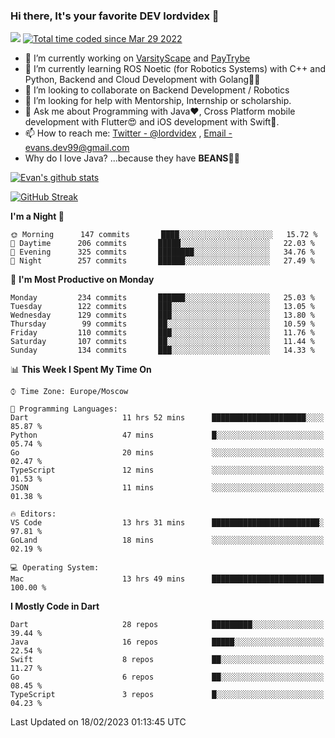 ### Hi there, It's your favorite DEV lordvidex 👋
<img src="https://komarev.com/ghpvc/?username=lordvidex&label=Views&color=blue&style=plastic" /> <a href="https://wakatime.com/@0e56db35-d16b-410a-acc0-4085055304bf"><img src="https://wakatime.com/badge/user/0e56db35-d16b-410a-acc0-4085055304bf.svg" alt="Total time coded since Mar 29 2022" /></a>

- 🔭 I’m currently working on [VarsityScape](https://varsityscape.com) and [PayTrybe](https://www.paytrybe.com)
- 🌱 I’m currently learning ROS Noetic (for Robotics Systems) with C++ and Python, Backend and Cloud Development with Golang🧙🏼
- 👯 I’m looking to collaborate on Backend Development / Robotics
- 🤔 I’m looking for help with Mentorship, Internship or scholarship.
- 💬 Ask me about Programming with Java❤️, Cross Platform mobile development with Flutter😍 and iOS development with Swift🚀.
- 📫 How to reach me: [Twitter - @lordvidex](https://twitter.com/lordvidex) , [Email - evans.dev99@gmail.com](mailto:evans.dev99@gmail.com?body=Hello%20Evans,)
- Why do I love Java? ...because they have **BEANS**🤤😋

<div>
<!-- <a href="https://github.com/lordvidex">
  <img src="https://github-readme-stats.vercel.app/api/top-langs/?username=lordvidex&theme=light" />
</a>    -->
<!-- [![Top Langs](https://github-readme-stats.vercel.app/api/top-langs/?username=lordvidex)](https://github.com/lordvidex/)  -->
<a href="https://github.com/lordvidex">
 <img src="https://github-readme-stats.vercel.app/api?username=lordvidex&show_icons=true&theme=light&line_height=27" alt="Evan's github stats"/>
</a>
</div>

[![GitHub Streak](https://github-readme-streak-stats.herokuapp.com?user=lordvidex&theme=github-dark&hide_border=true)](https://git.io/streak-stats)

<!--
  <a href="https://github.com/iampawan/FlutterExampleApps">
    <img align="center" src="https://github-readme-stats.vercel.app/api/pin/?username=iampawan&repo=FlutterExampleApps&theme=light" />

  </a>
  <a href="https://github.com/iampawan/VelocityX">
   <img align="center" src="https://github-readme-stats.vercel.app/api/pin/?username=iampawan&repo=VelocityX&theme=light" />
  </a>
-->
<!--START_SECTION:waka-->
**I'm a Night 🦉** 

```text
🌞 Morning      147 commits       ████░░░░░░░░░░░░░░░░░░░░░   15.72 % 
🌆 Daytime      206 commits       █████░░░░░░░░░░░░░░░░░░░░   22.03 % 
🌃 Evening      325 commits       ████████░░░░░░░░░░░░░░░░░   34.76 % 
🌙 Night        257 commits       ██████░░░░░░░░░░░░░░░░░░░   27.49 % 

```
📅 **I'm Most Productive on Monday** 

```text
Monday         234 commits       ██████░░░░░░░░░░░░░░░░░░░   25.03 % 
Tuesday        122 commits       ███░░░░░░░░░░░░░░░░░░░░░░   13.05 % 
Wednesday      129 commits       ███░░░░░░░░░░░░░░░░░░░░░░   13.80 % 
Thursday        99 commits       ██░░░░░░░░░░░░░░░░░░░░░░░   10.59 % 
Friday         110 commits       ███░░░░░░░░░░░░░░░░░░░░░░   11.76 % 
Saturday       107 commits       ██░░░░░░░░░░░░░░░░░░░░░░░   11.44 % 
Sunday         134 commits       ███░░░░░░░░░░░░░░░░░░░░░░   14.33 % 

```


📊 **This Week I Spent My Time On** 

```text
⌚︎ Time Zone: Europe/Moscow

💬 Programming Languages: 
Dart                     11 hrs 52 mins      █████████████████████░░░░   85.87 % 
Python                   47 mins             █░░░░░░░░░░░░░░░░░░░░░░░░   05.74 % 
Go                       20 mins             ░░░░░░░░░░░░░░░░░░░░░░░░░   02.47 % 
TypeScript               12 mins             ░░░░░░░░░░░░░░░░░░░░░░░░░   01.53 % 
JSON                     11 mins             ░░░░░░░░░░░░░░░░░░░░░░░░░   01.38 % 

🔥 Editors: 
VS Code                  13 hrs 31 mins      ████████████████████████░   97.81 % 
GoLand                   18 mins             ░░░░░░░░░░░░░░░░░░░░░░░░░   02.19 % 

💻 Operating System: 
Mac                      13 hrs 49 mins      █████████████████████████   100.00 % 

```

**I Mostly Code in Dart** 

```text
Dart                     28 repos            █████████░░░░░░░░░░░░░░░░   39.44 % 
Java                     16 repos            █████░░░░░░░░░░░░░░░░░░░░   22.54 % 
Swift                    8 repos             ██░░░░░░░░░░░░░░░░░░░░░░░   11.27 % 
Go                       6 repos             ██░░░░░░░░░░░░░░░░░░░░░░░   08.45 % 
TypeScript               3 repos             █░░░░░░░░░░░░░░░░░░░░░░░░   04.23 % 

```



 Last Updated on 18/02/2023 01:13:45 UTC
<!--END_SECTION:waka-->
